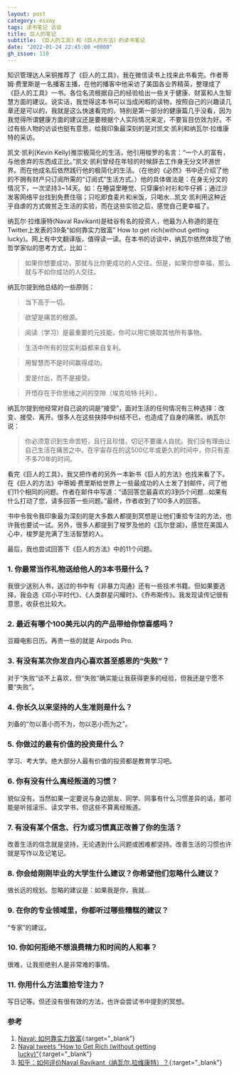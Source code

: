 ```yaml
---
layout: post
category: essay
tags: 读书笔记 访谈
title: 巨人的笔记
subtitle: 《巨人的工具》和《巨人的方法》的读书笔记
date: "2022-01-24 22:45:00 +0800"
gh_issue: 110
---
```


知识管理达人采铜推荐了《巨人的工具》，我在微信读书上找来此书看完。作者蒂姆·费里斯是一名播客主播，在他的播客中他采访了美国各业界精英，整理成了《巨人的工具》一书。各位名流根据自己的经验给出一些关于健康、财富和人生智慧方面的建议。说实话，我觉得这本书可以当成闲暇的读物，按照自己的兴趣读几章还是可以的，我就是这么快速看完的，特别是第一部分的健康篇几乎没看，因为我觉得所谓健康方面的建议还是要根据个人实际情况来定，不要盲目仿效为好。不过有些人物的访谈也挺有意思，给我印象最深刻的是对凯文·凯利和纳瓦尔·拉维康特的采访。

凯文·凯利(Kevin Kelly)推崇极简化的生活，他引用梭罗的名言：“一个人的富有，与他舍弃的东西成正比。”凯文·凯利曾经在年轻的时候辞去工作身无分文环游世界。而在他成名后依然践行他的极简化的生活。（在他的《必然》书中还介绍了他的不拥有财产只订阅所需的“订阅式”生活方式。）他的具体做法是：在身无分文的情况下，一次坚持3~14天。如：在睡袋里睡觉、只穿廉价衬衫和牛仔裤；通过沙发客网络平台找到免费住宿；只吃即食麦片和米饭，只喝水...凯文·凯利用这种近乎自虐的方式做贫乏生活的实验，而在这些实验之后，感觉自己更幸福了。

纳瓦尔·拉维康特(Naval Ravikant)是硅谷有名的投资人，他最为人称道的是在Twitter上发表的39条“如何靠实力致富” How to get rich(without getting lucky)。网上有中文翻译版，值得读一读。在本书的访谈中，纳瓦尔依然体现了他哲学家似的思考方式，比如：

> 如果你想要成功，那就与比你更成功的人交往。但是，如果你想幸福，那么就与不如你成功的人交往。
> 

纳瓦尔提到他总结的一些原则：

> 当下高于一切。
> 

> 欲望是痛苦的根源。
> 

> 阅读（学习）是最重要的元技能，你可以用它换取其他所有事物。
> 

> 生活中所有的现实利益都来自复利。
> 

> 用智慧而不是时间赢得成功。
> 

> 爱是付出，而不是接受。
> 

> 开悟存在于你思绪之间的空隙（埃克哈特·托利）。
> 

纳瓦尔提到他经常对自己说的词是“接受”，面对生活的任何情况有三种选择：改变、接受、离开。很多人在这些抉择中纠结不已，也造成了自身的痛苦。纳瓦尔说：

> 你必须意识到生命苦短，且行且珍惜，切记不要庸人自扰。我们没有理由让自己生活在痛苦之中。在宇宙存在的这500亿年或更久的时间中，你只有差不多70年的时间。
> 

看完《巨人的工具》，我又把作者的另外一本新书《巨人的方法》也找来看了下。在《巨人的方法》中蒂姆·费里斯给世界上一些最成功的人士发了封邮件，问了他们11个相同的问题。作者在邮件中写道：“请回答您最喜欢的3到5个问题...如果有什么打动了您，请多回答一些问题。”最终，作者收到了100多人的回答。

书中令我令我印象最为深刻的是大多数人都提到冥想是让他们重拾专注的方法，也许我也要试一试。另外，很多人都提到了梭罗及他的《瓦尔登湖》，感觉在美国人心中，梭罗是充满了生活智慧的人。

最后，我也尝试回答下《巨人的方法》中的11个问题。

### 1. 你最常当作礼物送给他人的3本书是什么？

我很少送别人书，送过的书中有《非暴力沟通》还有一些技术书籍。但如果要选择，我会选《邓小平时代》、《人类群星闪耀时》、《乔布斯传》。我发现读传记很有意思，收获也比较大。

### 2. 最近有哪个100美元以内的产品带给你惊喜感吗？

豆瓣电影日历。再贵一些的就是 Airpods Pro. 

### 3. 有没有某次你发自内心喜欢甚至感恩的“失败”？

对于“失败”谈不上喜欢，但“失败”确实能让我获得更多的经验，但我还是宁愿不要“失败”。

### 4. 你长久以来坚持的人生准则是什么？

刘备的“勿以善小而不为，勿以恶小而为之”。

### 5. 你做过的最有价值的投资是什么？

学习、考大学。绝大部分人最有价值的投资都是教育学习吧。

### 6. 你有没有什么离经叛道的习惯？

貌似没有。当然如果一定要说与身边朋友、同学、同事有什么习惯差异的话，那可能是听摇滚乐、读文学书，但这些不算离经叛道。

### 7. 有没有某个信念、行为或习惯真正改善了你的生活？

改善生活的信念就是坚持，无论遇到什么问题或困难都坚持。改善生活的习惯也许就是写作以及记笔记。

### 8. 你会给刚刚毕业的大学生什么建议？你希望他们忽略什么建议？

做长远的规划。忽略的建议是：如果我是你，我就...

### 9. 在你的专业领域里，你都听过哪些糟糕的建议？

“专家”的建议。

### 10. 你如何拒绝不想浪费精力和时间的人和事？

很难，让我拒绝别人是非常难的事情。

### 11. 你用什么方法重拾专注力？

写日记等。但还没有很有效的方法，也许会尝试书中提到的冥想。


### 参考

1. [Naval: 如何靠实力致富](https://qishiya.com/?p=1342){:target="_blank"}
2. [Naval tweets “How to Get Rich (without getting lucky)”](https://twitter.com/naval/status/1002103360646823936){:target="_blank"}
3. [知乎：如何评价Naval Ravikant（纳瓦尔.拉维康特）？](https://www.zhihu.com/question/382938415){:target="_blank"}
